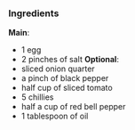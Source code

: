 ### Ingredients
**Main**:
* 1 egg
* 2 pinches of salt
**Optional**:
* sliced onion quarter
* a pinch of black pepper
* half cup of sliced tomato
* 5 chillies
* half a cup of red bell pepper
* 1 tablespoon of oil
